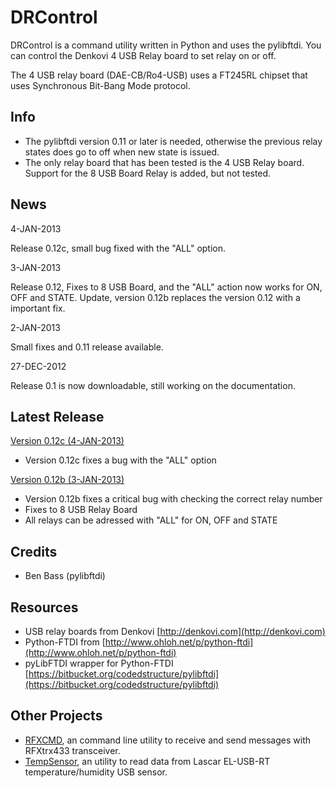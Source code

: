 # DRControl #

DRControl is a command utility written in Python and uses the pylibftdi. You can control the Denkovi 4 USB Relay board to set relay on or off.

The 4 USB relay board (DAE-CB/Ro4-USB) uses a FT245RL chipset that uses Synchronous Bit-Bang Mode protocol.

## Info ##

  * The pylibftdi version 0.11 or later is needed, otherwise the previous relay states does go to off when new state is issued.
  * The only relay board that has been tested is the 4 USB Relay board. Support for the 8 USB Board Relay is added, but not tested.

## News ##

4-JAN-2013

Release 0.12c, small bug fixed with the "ALL" option.

3-JAN-2013

Release 0.12, Fixes to 8 USB Board, and the "ALL" action now works for ON, OFF and STATE.
Update, version 0.12b replaces the version 0.12 with a important fix.

2-JAN-2013

Small fixes and 0.11 release available.

27-DEC-2012

Release 0.1 is now downloadable, still working on the documentation.

## Latest Release ##

[Version 0.12c (4-JAN-2013)](http://drcontrol.googlecode.com/files/drcontrol.0.12c.zip)
  * Version 0.12c fixes a bug with the "ALL" option

[Version 0.12b (3-JAN-2013)](http://drcontrol.googlecode.com/files/drcontrol.0.12b.zip)
  * Version 0.12b fixes a critical bug with checking the correct relay number
  * Fixes to 8 USB Relay Board
  * All relays can be adressed with "ALL" for ON, OFF and STATE

## Credits ##

  * Ben Bass (pylibftdi)

## Resources ##

  * USB relay boards from Denkovi [http://denkovi.com](http://denkovi.com)
  * Python-FTDI from [http://www.ohloh.net/p/python-ftdi](http://www.ohloh.net/p/python-ftdi)
  * pyLibFTDI wrapper for Python-FTDI [https://bitbucket.org/codedstructure/pylibftdi](https://bitbucket.org/codedstructure/pylibftdi)

## Other Projects ##

  * [RFXCMD](http://code.google.com/p/rfxcmd/), an command line utility to receive and send messages with RFXtrx433 transceiver.
  * [TempSensor](http://code.google.com/p/usb-sensors-linux/), an utility to read data from Lascar EL-USB-RT temperature/humidity USB sensor.